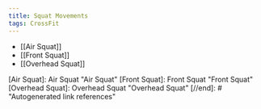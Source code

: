 ```yaml
---
title: Squat Movements
tags: CrossFit
---
```


- [[Air Squat]]
- [[Front Squat]]
- [[Overhead Squat]]


[//begin]: # "Autogenerated link references for markdown compatibility"
[Air Squat]: Air Squat "Air Squat"
[Front Squat]: Front Squat "Front Squat"
[Overhead Squat]: Overhead Squat "Overhead Squat"
[//end]: # "Autogenerated link references"